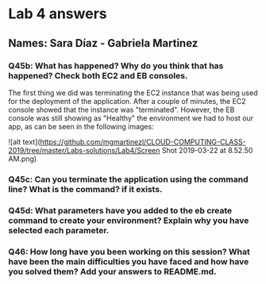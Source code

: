 # Lab 4 answers

## Names: Sara Díaz - Gabriela Martinez

### Q45b: What has happened? Why do you think that has happened? Check both EC2 and EB consoles.
The first thing we did was terminating the EC2 instance that was being used for the deployment of the application. After a couple of minutes, the EC2 console showed that the instance was "terminated". However, the EB console was still showing as "Healthy" the environment we had to host our app, as can be seen in the following images:

![alt text](https://github.com/mgmartinezl/CLOUD-COMPUTING-CLASS-2019/tree/master/Labs-solutions/Lab4/Screen Shot 2019-03-22 at 8.52.50 AM.png)

### Q45c: Can you terminate the application using the command line? What is the command? if it exists.

### Q45d: What parameters have you added to the eb create command to create your environment? Explain why you have selected each parameter.

### Q46: How long have you been working on this session? What have been the main difficulties you have faced and how have you solved them? Add your answers to README.md.
